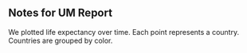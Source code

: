 ## Notes for UM Report

We plotted life expectancy over time.
Each point represents a country. 
Countries are grouped by color. 